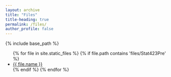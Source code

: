 ```yaml
---
layout: archive
title: "Files"
title-heading: true
permalink: /files/
author_profile: false
---
```


{% include base_path %}

<ul>
{% for file in site.static_files %}
      {% if file.path contains 'files/Stat423Pre' %}
          <li><a href="{{ file.path }}">{{ file.name }}</a></li>
      {% endif %}
{% endfor %}
</ul>